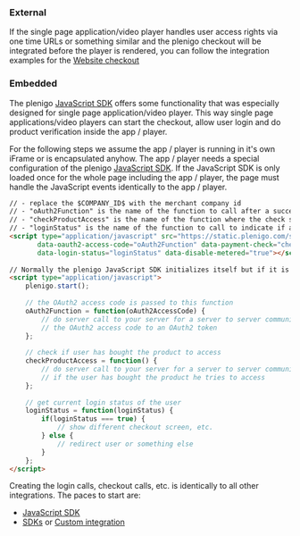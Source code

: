 ### External

If the single page application/video player handles user access rights via one time URLs or something similar and the plenigo checkout will be 
integrated before the player is rendered, you can follow the integration examples for the [Website checkout](/workflows#Website_checkout)

### Embedded

The plenigo [JavaScript SDK](/sdks/javascript) offers some functionality that was especially designed for single page application/video player. This way 
single page applications/video players can start the checkout, allow user login and do product verification inside the app / player.

For the following steps we assume the app / player is running in it's own iFrame or is encapsulated anyhow. The app / player needs a special configuration 
of the plenigo [JavaScript SDK](/sdks/javascript). If the JavaScript SDK is only loaded once for the whole page including the app / player, the page must 
handle the JavaScript events identically to the app / player.

```html
// - replace the $COMPANY_ID$ with the merchant company id
// - "oAuth2Function" is the name of the function to call after a successful OAuth2 login
// - "checkProductAccess" is the name of the function where the check should happen if a user bought a product
// - "loginStatus" is the name of the function to call to indicate if a user is logged in
<script type="application/javascript" src="https://static.plenigo.com/static_resources/javascript/$COMPANY_ID$/plenigo_sdk.min.js"
       data-oauth2-access-code="oAuth2Function" data-payment-check="checkProductAccess" 
       data-login-status="loginStatus" data-disable-metered="true"></script>
     
// Normally the plenigo JavaScript SDK initializes itself but if it is loaded manually you do this manually.
<script type="application/javascript">
    plenigo.start();
    
    // the OAuth2 access code is passed to this function
    oAuth2Function = function(oAuth2AccessCode) {
        // do server call to your server for a server to server communication with plenigo to convert 
        // the OAuth2 access code to an OAuth2 token
    };
    
    // check if user has bought the product to access
    checkProductAccess = function() {
        // do server call to your server for a server to server communication with plenigo to check
        // if the user has bought the product he tries to access
    };
    
    // get current login status of the user
    loginStatus = function(loginStatus) {
        if(loginStatus === true) {
            // show different checkout screen, etc.
        } else {
            // redirect user or something else
        }
    };
</script>
```

Creating the login calls, checkout calls, etc. is identically to all other integrations. The paces to start are:
* [JavaScript SDK](/sdks/javascript)
* [SDKs](/sdks/) or [Custom integration](/custom_integration)